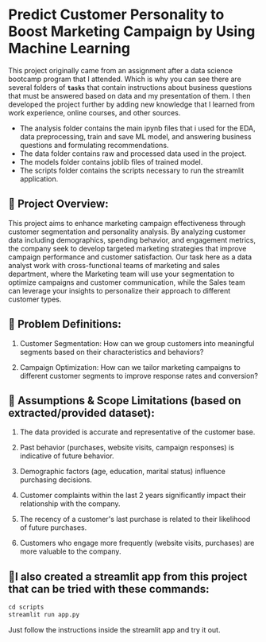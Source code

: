# Predict Customer Personality to Boost Marketing Campaign by Using Machine Learning

This project originally came from an assignment after a data science bootcamp program that I attended. Which is why you can see there are several folders of **`tasks`** that contain instructions about business questions that must be answered based on data and my presentation of them. I then developed the project further by adding new knowledge that I learned from work experience, online courses, and other sources.

- The analysis folder contains the main ipynb files that i used for the EDA, data preprocessing, train and save ML model, and answering business questions and formulating recommendations.
- The data folder contains raw and processed data used in the project.
- The models folder contains joblib files of trained model.
- The scripts folder contains the scripts necessary to run the streamlit application.

## 📌 Project Overview:

This project aims to enhance marketing campaign effectiveness through customer segmentation and personality analysis. By analyzing customer data including demographics, spending behavior, and engagement metrics, the company seek to develop targeted marketing strategies that improve campaign performance and customer satisfaction. Our task here as a data analyst work with cross-functional teams of marketing and sales department, where the Marketing team will use your segmentation to optimize campaigns and customer communication, while the Sales team can leverage your insights to personalize their approach to different customer types.

## 📌 Problem Definitions:

1. Customer Segmentation: How can we group customers into meaningful segments based on their characteristics and behaviors?

2. Campaign Optimization: How can we tailor marketing campaigns to different customer segments to improve response rates and conversion?

## 📌 Assumptions & Scope Limitations (based on extracted/provided dataset):

1. The data provided is accurate and representative of the customer base.

2. Past behavior (purchases, website visits, campaign responses) is indicative of future behavior.

3. Demographic factors (age, education, marital status) influence purchasing decisions.

4. Customer complaints within the last 2 years significantly impact their relationship with the company.

5. The recency of a customer's last purchase is related to their likelihood of future purchases.

6. Customers who engage more frequently (website visits, purchases) are more valuable to the company.

## 📌I also created a streamlit app from this project that can be tried with these commands:

```python
cd scripts
streamlit run app.py
```

Just follow the instructions inside the streamlit app and try it out.
